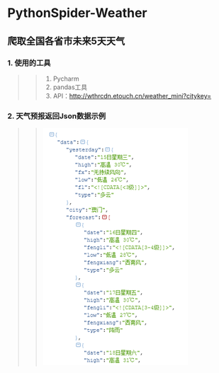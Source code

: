 # PythonSpider-Weather
## 爬取全国各省市未来5天天气
### 1. 使用的工具
>>1. Pycharm  
>>2. pandas工具
>>3. API：http://wthrcdn.etouch.cn/weather_mini?citykey=   
### 2. 天气预报返回Json数据示例
>>![Image text](https://github.com/ChenchenJT/Image/blob/master/JsonWeather.png)  
  
